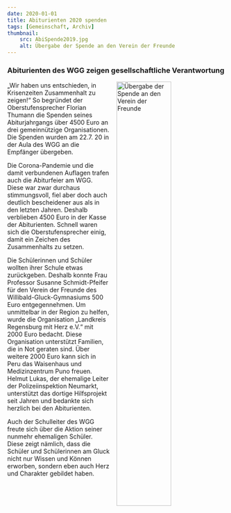 ```yaml
---
date: 2020-01-01
title: Abiturienten 2020 spenden
tags: [Gemeinschaft, Archiv]
thumbnail: 
    src: AbiSpende2019.jpg
    alt: Übergabe der Spende an den Verein der Freunde
---
```


<h3>
    Abiturienten des WGG zeigen gesellschaftliche Verantwortung
</h3>

<img src="/images/AbiSpende2019.jpg" alt="Übergabe der Spende an den Verein der Freunde" style="float: right; margin-left: 15px; width: 50%; margin-bottom: 15px"></img>


„Wir haben uns entschieden, in Krisenzeiten Zusammenhalt zu zeigen!“ So begründet der Oberstufensprecher Florian Thumann die Spenden seines 
Abiturjahrgangs über 4500 Euro an drei gemeinnützige Organisationen. Die Spenden wurden am 22.7. 20 in der Aula des WGG an die Empfänger übergeben.

Die Corona-Pandemie und die damit verbundenen Auflagen trafen auch die Abiturfeier am WGG. Diese war zwar durchaus stimmungsvoll, fiel aber 
doch auch deutlich bescheidener aus als in den letzten Jahren. Deshalb verblieben 4500 Euro in der Kasse der Abiturienten. Schnell waren sich 
die Oberstufensprecher einig, damit ein Zeichen des Zusammenhalts zu setzen.

Die Schülerinnen und Schüler wollten ihrer Schule etwas zurückgeben. Deshalb konnte Frau Professor Susanne Schmidt-Pfeifer für den Verein der 
Freunde des Willibald-Gluck-Gymnasiums 500 Euro entgegennehmen. Um unmittelbar in der Region zu helfen, wurde die Organisation „Landkreis Regensburg
 mit Herz e.V.“ mit 2000 Euro bedacht. Diese Organisation unterstützt Familien, die in Not geraten sind. Über weitere 2000 Euro kann sich in Peru 
 das Waisenhaus und Medizinzentrum Puno freuen. Helmut Lukas, der ehemalige Leiter der Polizeiinspektion Neumarkt, unterstützt das dortige 
 Hilfsprojekt seit Jahren und bedankte sich herzlich bei den Abiturienten.

Auch der Schulleiter des WGG freute sich über die Aktion seiner nunmehr ehemaligen Schüler. Diese zeigt nämlich, dass die Schüler und Schülerinnen 
am Gluck nicht nur Wissen und Können erworben, sondern eben auch Herz und Charakter gebildet haben.